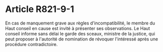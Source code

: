 # Article R821-9-1

<div align='left'>En cas de manquement grave aux règles d'incompatibilité, le membre du Haut conseil en cause est invité à présenter ses observations. Le Haut conseil informe sans délai le garde des sceaux, ministre de la justice, qui peut proposer à l'autorité de nomination de révoquer l'intéressé après une procédure contradictoire.<br/><br/><br/></div>